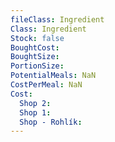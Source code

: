 ```yaml
---
fileClass: Ingredient
Class: Ingredient
Stock: false
BoughtCost: 
BoughtSize: 
PortionSize: 
PotentialMeals: NaN
CostPerMeal: NaN
Cost: 
  Shop 2: 
  Shop 1: 
  Shop - Rohlík: 
---
```

